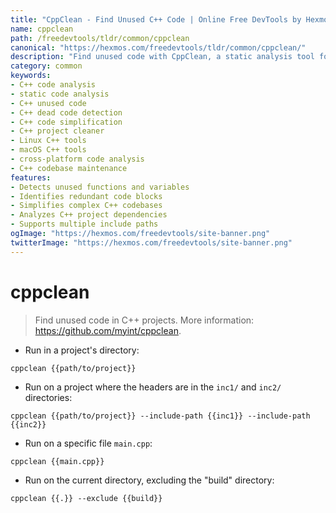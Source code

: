 ```yaml
---
title: "CppClean - Find Unused C++ Code | Online Free DevTools by Hexmos"
name: cppclean
path: /freedevtools/tldr/common/cppclean
canonical: "https://hexmos.com/freedevtools/tldr/common/cppclean/"
description: "Find unused code with CppClean, a static analysis tool for C++ projects. Identify dead code, simplify your codebase, and improve maintainability. Free online tool, no registration required."
category: common
keywords:
- C++ code analysis
- static code analysis
- C++ unused code
- C++ dead code detection
- C++ code simplification
- C++ project cleaner
- Linux C++ tools
- macOS C++ tools
- cross-platform code analysis
- C++ codebase maintenance
features:
- Detects unused functions and variables
- Identifies redundant code blocks
- Simplifies complex C++ codebases
- Analyzes C++ project dependencies
- Supports multiple include paths
ogImage: "https://hexmos.com/freedevtools/site-banner.png"
twitterImage: "https://hexmos.com/freedevtools/site-banner.png"
---
```


# cppclean

> Find unused code in C++ projects.
> More information: <https://github.com/myint/cppclean>.

- Run in a project's directory:

`cppclean {{path/to/project}}`

- Run on a project where the headers are in the `inc1/` and `inc2/` directories:

`cppclean {{path/to/project}} --include-path {{inc1}} --include-path {{inc2}}`

- Run on a specific file `main.cpp`:

`cppclean {{main.cpp}}`

- Run on the current directory, excluding the "build" directory:

`cppclean {{.}} --exclude {{build}}`
